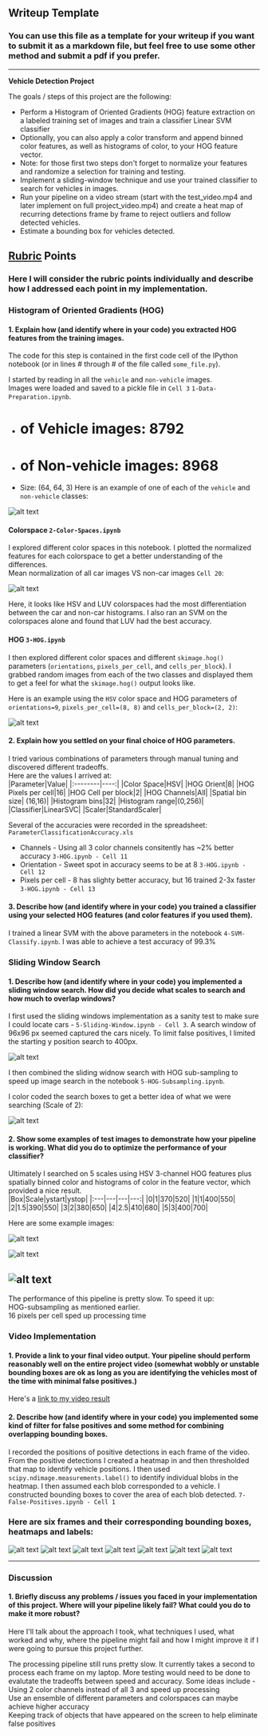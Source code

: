 ## Writeup Template
### You can use this file as a template for your writeup if you want to submit it as a markdown file, but feel free to use some other method and submit a pdf if you prefer.

---

**Vehicle Detection Project**

The goals / steps of this project are the following:

* Perform a Histogram of Oriented Gradients (HOG) feature extraction on a labeled training set of images and train a classifier Linear SVM classifier
* Optionally, you can also apply a color transform and append binned color features, as well as histograms of color, to your HOG feature vector. 
* Note: for those first two steps don't forget to normalize your features and randomize a selection for training and testing.
* Implement a sliding-window technique and use your trained classifier to search for vehicles in images.
* Run your pipeline on a video stream (start with the test_video.mp4 and later implement on full project_video.mp4) and create a heat map of recurring detections frame by frame to reject outliers and follow detected vehicles.
* Estimate a bounding box for vehicles detected.

[//]: # (Image References)
[image1]: ./output_images/car_sample_imgs.png
[image2]: ./output_images/visualize_colorspace_features.png
[image3]: ./output_images/gradient_visualization_HSV
[image4]: ./output_images/sliding_window_img.png
[image5]: ./output_images/color_coded_search_boxes.png
[image6]: ./output_images/color_search_5.png
[image7]: ./output_images/color_search_2.png
[image8]: ./output_images/color_search_3.png
[image9]: ./output_images/heat_map.png
[image10]: ./output_images/label_frame_12.png
[image11]: ./output_images/label_frame_18.png
[image12]: ./output_images/label_frame_21.png
[image13]: ./output_images/label_frame_31.png
[image14]: ./output_images/label_frame_38.png
[image15]: ./output_images/label_frame_50.35.png
[video1]: ./output_video/project_video.mp4

## [Rubric](https://review.udacity.com/#!/rubrics/513/view) Points
### Here I will consider the rubric points individually and describe how I addressed each point in my implementation.  


### Histogram of Oriented Gradients (HOG)

#### 1. Explain how (and identify where in your code) you extracted HOG features from the training images.

The code for this step is contained in the first code cell of the IPython notebook (or in lines # through # of the file called `some_file.py`).  

I started by reading in all the `vehicle` and `non-vehicle` images.  
Images were loaded and saved to a pickle file in `Cell 3` `1-Data-Preparation.ipynb`. 
* # of Vehicle images: 8792  
* # of Non-vehicle images: 8968  
* Size: (64, 64, 3)
Here is an example of one of each of the `vehicle` and `non-vehicle` classes:

![alt text][image1]

#### Colorspace `2-Color-Spaces.ipynb`

I  explored different color spaces in this notebook. I plotted the normalized features for each colorspace to get a better understanding of the differences.  
Mean normalization of all car images VS non-car images `Cell 20`:

![alt text][image2]

Here, it looks like HSV and LUV colorspaces had the most differentiation between the car and non-car histograms.
I also ran an SVM on the colorspaces alone and found that LUV had the best accuracy.


#### HOG `3-HOG.ipynb`
I then explored different color spaces and different `skimage.hog()` parameters (`orientations`, `pixels_per_cell`, and `cells_per_block`).  I grabbed random images from each of the two classes and displayed them to get a feel for what the `skimage.hog()` output looks like.

Here is an example using the `HSV` color space and HOG parameters of `orientations=9`, `pixels_per_cell=(8, 8)` and `cells_per_block=(2, 2)`:

![alt text][image3]

#### 2. Explain how you settled on your final choice of HOG parameters.

I tried various combinations of parameters through manual tuning and discovered different tradeoffs.  
Here are the values I arrived at:  
|Parameter|Value|
|:--------|----:|
|Color Space|HSV|
|HOG Orient|8|
|HOG Pixels per cell|16|
|HOG Cell per block|2|
|HOG Channels|All|
|Spatial bin size| (16,16)|
|Histogram bins|32|
|Histogram range|(0,256)|
|Classifier|LinearSVC|
|Scaler|StandardScaler|

Several of the accuracies were recorded in the spreadsheet: `ParameterClassificationAccuracy.xls`  
* Channels - Using all 3 color channels consitently has ~2% better accuracy  `3-HOG.ipynb - Cell 11`
* Orientation - Sweet spot in accuracy seems to be at 8 `3-HOG.ipynb - Cell 12`
* Pixels per cell - 8 has slighty better accuracy, but 16 trained 2-3x faster `3-HOG.ipynb - Cell 13`


#### 3. Describe how (and identify where in your code) you trained a classifier using your selected HOG features (and color features if you used them).

I trained a linear SVM with the above parameters in the notebook `4-SVM-Classify.ipynb`. I was able to achieve a test accuracy of 99.3%

### Sliding Window Search

#### 1. Describe how (and identify where in your code) you implemented a sliding window search.  How did you decide what scales to search and how much to overlap windows?

I first used the sliding windows implementation as a sanity test to make sure I could locate cars - `5-Sliding-Window.ipynb - Cell 3`.
A search window of 96x96 px seemed captured the cars nicely. To limit false positives, I limited the starting y position search to 400px.

![alt text][image4]

I then combined the sliding widnow search with HOG sub-sampling to speed up image search in the notebook `5-HOG-Subsampling.ipynb`.  

I color coded the search boxes to get a better idea of what we were searching (Scale of 2):

![alt text][image5]



#### 2. Show some examples of test images to demonstrate how your pipeline is working.  What did you do to optimize the performance of your classifier?

Ultimately I searched on 5 scales using HSV 3-channel HOG features plus spatially binned color and histograms of color in the feature vector, which provided a nice result.  
|Box|Scale|ystart|ystop|
|:---|---|---|---:|
|0|1|370|520|
|1|1|400|550|
|2|1.5|390|550|
|3|2|380|650|
|4|2.5|410|680|
|5|3|400|700|

Here are some example images:  

![alt text][image6]

![alt text][image7]

![alt text][image8]
---

The performance of this pipeline is pretty slow. To speed it up:  
HOG-subsampling as mentioned earlier.  
16 pixels per cell sped up processing time


### Video Implementation

#### 1. Provide a link to your final video output.  Your pipeline should perform reasonably well on the entire project video (somewhat wobbly or unstable bounding boxes are ok as long as you are identifying the vehicles most of the time with minimal false positives.)
Here's a [link to my video result](./project_video.mp4)


#### 2. Describe how (and identify where in your code) you implemented some kind of filter for false positives and some method for combining overlapping bounding boxes.

I recorded the positions of positive detections in each frame of the video.  From the positive detections I created a heatmap in and then thresholded that map to identify vehicle positions.  I then used `scipy.ndimage.measurements.label()` to identify individual blobs in the heatmap.  I then assumed each blob corresponded to a vehicle.  I constructed bounding boxes to cover the area of each blob detected.  `7-False-Positives.ipynb - Cell 1`

### Here are six frames and their corresponding bounding boxes, heatmaps and labels:  

![alt text][image9]
![alt text][image10]
![alt text][image11]
![alt text][image12]
![alt text][image13]
![alt text][image14]
![alt text][image15]


---

### Discussion

#### 1. Briefly discuss any problems / issues you faced in your implementation of this project.  Where will your pipeline likely fail?  What could you do to make it more robust?

Here I'll talk about the approach I took, what techniques I used, what worked and why, where the pipeline might fail and how I might improve it if I were going to pursue this project further.  

The processing pipeline still runs pretty slow. It currently takes a second to process each frame on my laptop. More testing would need to be done to evalutate the tradeoffs between speed and accuracy. Some ideas include -  
Using 2 color channels instead of all 3 and speed up processing  
Use an ensemble of different parameters and colorspaces can maybe achieve higher accuracy  
Keeping track of objects that have appeared on the screen to help eliminate false positives  


